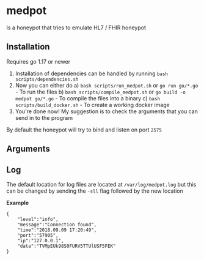 # medpot
Is a honeypot that tries to emulate HL7 / FHIR honeypot

## Installation
Requires go 1.17 or newer

1. Installation of dependencies can be handled by running `bash scripts/dependencies.sh`
2. Now you can either do
    a) `bash scripts/run_medpot.sh` or `go run go/*.go` - To run the files
    b) `bash scripts/compile_medpot.sh` or  `go build -o medpot go/*.go` - To compile the files into a binary
    c) `bash scripts/build_docker.sh` - To create a working docker image
3. You're done now! My suggestion is to check the arguments that you can send in to the program

By default the honeypot will try to bind and listen on port `2575`

## Arguments


## Log
The default location for log files are located at `/var/log/medpot.log` but this can be changed by sending the `-sll` flag followed by the new location

<b>Example</b>
```
{
    "level":"info",
    "message":"Connection found",
    "time":"2018.09.09 17:20:49",
    "port":"57905",
    "ip":"127.0.0.1",
    "data":"TVMpEUk98S0FURV5TTUlUSF5FEK"
}
```


